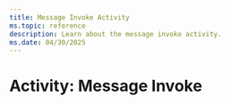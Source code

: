 ```yaml
---
title: Message Invoke Activity
ms.topic: reference
description: Learn about the message invoke activity.
ms.date: 04/30/2025
---
```


# Activity: Message Invoke
